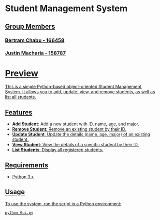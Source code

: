 # Student Management System
## <u>Group Members<u>
### Bertram Chabu - 166458
### Justin Macharia - 158787
# <u>Preview<u>
This is a simple Python-based object-oriented Student Management System. It allows you to add, update, view, and remove students, as well as list all students.

## Features

- **Add Student**: Add a new student with ID, name, age, and major.
- **Remove Student**: Remove an existing student by their ID.
- **Update Student**: Update the details (name, age, major) of an existing student.
- **View Student**: View the details of a specific student by their ID.
- **List Students**: Display all registered students.

## Requirements

- Python 3.x

## Usage

To use the system, run the script in a Python environment:

```bash
python Gui.py
